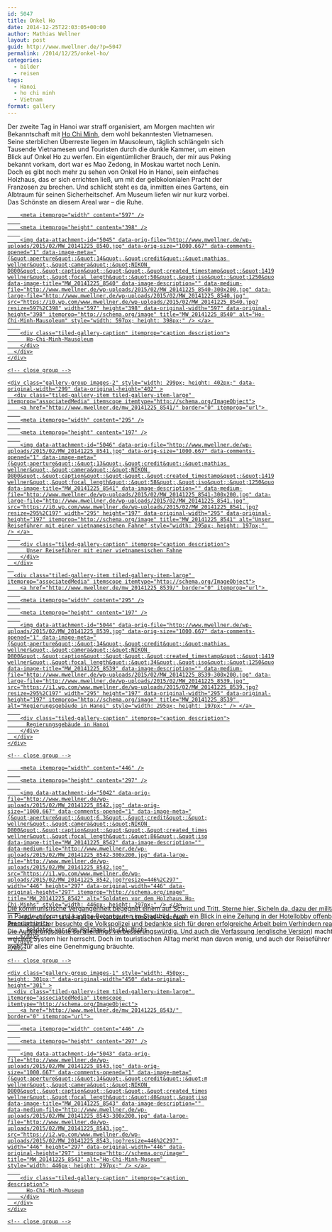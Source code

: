 ```yaml
---
id: 5047
title: Onkel Ho
date: 2014-12-25T22:03:05+00:00
author: Mathias Wellner
layout: post
guid: http://www.mwellner.de/?p=5047
permalink: /2014/12/25/onkel-ho/
categories:
  - bilder
  - reisen
tags:
  - Hanoi
  - ho chi minh
  - Vietnam
format: gallery
---
```

Der zweite Tag in Hanoi war straff organisiert, am Morgen machten wir Bekanntschaft mit <a href="http://de.wikipedia.org/wiki/H%E1%BB%93_Ch%C3%AD_Minh" title="Ho Chi Minh" target="_blank">Ho Chi Minh</a>, dem wohl bekanntesten Vietnamesen. Seine sterblichen Überreste liegen im Mausoleum, täglich schlängeln sich Tausende Vietnamesen und Touristen durch die dunkle Kammer, um einen Blick auf Onkel Ho zu werfen. Ein eigentümlicher Brauch, der mir aus Peking bekannt vorkam, dort war es Mao Zedong, in Moskau wartet noch Lenin. Doch es gibt noch mehr zu sehen von Onkel Ho in Hanoi, sein einfaches Holzhaus, das er sich errichten ließ, um mit der gelbkolonialen Pracht der Franzosen zu brechen. Und schlicht steht es da, inmitten eines Gartens, ein Albtraum für seinen Sicherheitschef. Am Museum liefen wir nur kurz vorbei. Das Schönste an diesem Areal war &ndash; die Ruhe. 

<div class="tiled-gallery type-rectangular tiled-gallery-unresized" data-original-width="900" data-carousel-extra='{&quot;blog_id&quot;:1,&quot;permalink&quot;:&quot;http:\/\/www.mwellner.de\/2014\/12\/25\/onkel-ho\/&quot;,&quot;likes_blog_id&quot;:&quot;9056871&quot;}' itemscope itemtype="http://schema.org/ImageGallery" >
  <div class="gallery-row" style="width: 900px; height: 402px;" data-original-width="900" data-original-height="402" >
    <div class="gallery-group images-1" style="width: 601px; height: 402px;" data-original-width="601" data-original-height="402" >
      <div class="tiled-gallery-item tiled-gallery-item-large" itemprop="associatedMedia" itemscope itemtype="http://schema.org/ImageObject">
        <a href="http://www.mwellner.de/mw_20141225_8540/" border="0" itemprop="url"> 
        
        <meta itemprop="width" content="597" />
        
        <meta itemprop="height" content="398" />
        
        <img data-attachment-id="5045" data-orig-file="http://www.mwellner.de/wp-uploads/2015/02/MW_20141225_8540.jpg" data-orig-size="1000,667" data-comments-opened="1" data-image-meta="{&quot;aperture&quot;:&quot;14&quot;,&quot;credit&quot;:&quot;mathias wellner&quot;,&quot;camera&quot;:&quot;NIKON D800&quot;,&quot;caption&quot;:&quot;&quot;,&quot;created_timestamp&quot;:&quot;1419480452&quot;,&quot;copyright&quot;:&quot;mathias wellner&quot;,&quot;focal_length&quot;:&quot;50&quot;,&quot;iso&quot;:&quot;1250&quot;,&quot;shutter_speed&quot;:&quot;0.00125&quot;,&quot;title&quot;:&quot;&quot;,&quot;orientation&quot;:&quot;0&quot;}" data-image-title="MW_20141225_8540" data-image-description="" data-medium-file="http://www.mwellner.de/wp-uploads/2015/02/MW_20141225_8540-300x200.jpg" data-large-file="http://www.mwellner.de/wp-uploads/2015/02/MW_20141225_8540.jpg" src="https://i0.wp.com/www.mwellner.de/wp-uploads/2015/02/MW_20141225_8540.jpg?resize=597%2C398" width="597" height="398" data-original-width="597" data-original-height="398" itemprop="http://schema.org/image" title="MW_20141225_8540" alt="Ho-Chi-Minh-Mausoleum" style="width: 597px; height: 398px;" /> </a> 
        
        <div class="tiled-gallery-caption" itemprop="caption description">
          Ho-Chi-Minh-Mausoleum
        </div>
      </div>
    </div>
    
    <!-- close group -->
    
    <div class="gallery-group images-2" style="width: 299px; height: 402px;" data-original-width="299" data-original-height="402" >
      <div class="tiled-gallery-item tiled-gallery-item-large" itemprop="associatedMedia" itemscope itemtype="http://schema.org/ImageObject">
        <a href="http://www.mwellner.de/mw_20141225_8541/" border="0" itemprop="url"> 
        
        <meta itemprop="width" content="295" />
        
        <meta itemprop="height" content="197" />
        
        <img data-attachment-id="5046" data-orig-file="http://www.mwellner.de/wp-uploads/2015/02/MW_20141225_8541.jpg" data-orig-size="1000,667" data-comments-opened="1" data-image-meta="{&quot;aperture&quot;:&quot;13&quot;,&quot;credit&quot;:&quot;mathias wellner&quot;,&quot;camera&quot;:&quot;NIKON D800&quot;,&quot;caption&quot;:&quot;&quot;,&quot;created_timestamp&quot;:&quot;1419480523&quot;,&quot;copyright&quot;:&quot;mathias wellner&quot;,&quot;focal_length&quot;:&quot;58&quot;,&quot;iso&quot;:&quot;1250&quot;,&quot;shutter_speed&quot;:&quot;0.0015625&quot;,&quot;title&quot;:&quot;&quot;,&quot;orientation&quot;:&quot;0&quot;}" data-image-title="MW_20141225_8541" data-image-description="" data-medium-file="http://www.mwellner.de/wp-uploads/2015/02/MW_20141225_8541-300x200.jpg" data-large-file="http://www.mwellner.de/wp-uploads/2015/02/MW_20141225_8541.jpg" src="https://i0.wp.com/www.mwellner.de/wp-uploads/2015/02/MW_20141225_8541.jpg?resize=295%2C197" width="295" height="197" data-original-width="295" data-original-height="197" itemprop="http://schema.org/image" title="MW_20141225_8541" alt="Unser Reiseführer mit einer vietnamesischen Fahne" style="width: 295px; height: 197px;" /> </a> 
        
        <div class="tiled-gallery-caption" itemprop="caption description">
          Unser Reiseführer mit einer vietnamesischen Fahne
        </div>
      </div>
      
      <div class="tiled-gallery-item tiled-gallery-item-large" itemprop="associatedMedia" itemscope itemtype="http://schema.org/ImageObject">
        <a href="http://www.mwellner.de/mw_20141225_8539/" border="0" itemprop="url"> 
        
        <meta itemprop="width" content="295" />
        
        <meta itemprop="height" content="197" />
        
        <img data-attachment-id="5044" data-orig-file="http://www.mwellner.de/wp-uploads/2015/02/MW_20141225_8539.jpg" data-orig-size="1000,667" data-comments-opened="1" data-image-meta="{&quot;aperture&quot;:&quot;14&quot;,&quot;credit&quot;:&quot;mathias wellner&quot;,&quot;camera&quot;:&quot;NIKON D800&quot;,&quot;caption&quot;:&quot;&quot;,&quot;created_timestamp&quot;:&quot;1419480386&quot;,&quot;copyright&quot;:&quot;mathias wellner&quot;,&quot;focal_length&quot;:&quot;34&quot;,&quot;iso&quot;:&quot;1250&quot;,&quot;shutter_speed&quot;:&quot;0.00125&quot;,&quot;title&quot;:&quot;&quot;,&quot;orientation&quot;:&quot;0&quot;}" data-image-title="MW_20141225_8539" data-image-description="" data-medium-file="http://www.mwellner.de/wp-uploads/2015/02/MW_20141225_8539-300x200.jpg" data-large-file="http://www.mwellner.de/wp-uploads/2015/02/MW_20141225_8539.jpg" src="https://i1.wp.com/www.mwellner.de/wp-uploads/2015/02/MW_20141225_8539.jpg?resize=295%2C197" width="295" height="197" data-original-width="295" data-original-height="197" itemprop="http://schema.org/image" title="MW_20141225_8539" alt="Regierungsgebäude in Hanoi" style="width: 295px; height: 197px;" /> </a> 
        
        <div class="tiled-gallery-caption" itemprop="caption description">
          Regierungsgebäude in Hanoi
        </div>
      </div>
    </div>
    
    <!-- close group -->
  </div>
  
  <!-- close row -->
  
  <div class="gallery-row" style="width: 900px; height: 301px;" data-original-width="900" data-original-height="301" >
    <div class="gallery-group images-1" style="width: 450px; height: 301px;" data-original-width="450" data-original-height="301" >
      <div class="tiled-gallery-item tiled-gallery-item-large" itemprop="associatedMedia" itemscope itemtype="http://schema.org/ImageObject">
        <a href="http://www.mwellner.de/mw_20141225_8542/" border="0" itemprop="url"> 
        
        <meta itemprop="width" content="446" />
        
        <meta itemprop="height" content="297" />
        
        <img data-attachment-id="5042" data-orig-file="http://www.mwellner.de/wp-uploads/2015/02/MW_20141225_8542.jpg" data-orig-size="1000,667" data-comments-opened="1" data-image-meta="{&quot;aperture&quot;:&quot;6.3&quot;,&quot;credit&quot;:&quot;mathias wellner&quot;,&quot;camera&quot;:&quot;NIKON D800&quot;,&quot;caption&quot;:&quot;&quot;,&quot;created_timestamp&quot;:&quot;1419482187&quot;,&quot;copyright&quot;:&quot;mathias wellner&quot;,&quot;focal_length&quot;:&quot;86&quot;,&quot;iso&quot;:&quot;1250&quot;,&quot;shutter_speed&quot;:&quot;0.005&quot;,&quot;title&quot;:&quot;&quot;,&quot;orientation&quot;:&quot;0&quot;}" data-image-title="MW_20141225_8542" data-image-description="" data-medium-file="http://www.mwellner.de/wp-uploads/2015/02/MW_20141225_8542-300x200.jpg" data-large-file="http://www.mwellner.de/wp-uploads/2015/02/MW_20141225_8542.jpg" src="https://i1.wp.com/www.mwellner.de/wp-uploads/2015/02/MW_20141225_8542.jpg?resize=446%2C297" width="446" height="297" data-original-width="446" data-original-height="297" itemprop="http://schema.org/image" title="MW_20141225_8542" alt="Soldaten vor dem Holzhaus Ho-Chi-Minhs" style="width: 446px; height: 297px;" /> </a> 
        
        <div class="tiled-gallery-caption" itemprop="caption description">
          Soldaten vor dem Holzhaus Ho-Chi-Minhs
        </div>
      </div>
    </div>
    
    <!-- close group -->
    
    <div class="gallery-group images-1" style="width: 450px; height: 301px;" data-original-width="450" data-original-height="301" >
      <div class="tiled-gallery-item tiled-gallery-item-large" itemprop="associatedMedia" itemscope itemtype="http://schema.org/ImageObject">
        <a href="http://www.mwellner.de/mw_20141225_8543/" border="0" itemprop="url"> 
        
        <meta itemprop="width" content="446" />
        
        <meta itemprop="height" content="297" />
        
        <img data-attachment-id="5043" data-orig-file="http://www.mwellner.de/wp-uploads/2015/02/MW_20141225_8543.jpg" data-orig-size="1000,667" data-comments-opened="1" data-image-meta="{&quot;aperture&quot;:&quot;14&quot;,&quot;credit&quot;:&quot;mathias wellner&quot;,&quot;camera&quot;:&quot;NIKON D800&quot;,&quot;caption&quot;:&quot;&quot;,&quot;created_timestamp&quot;:&quot;1419484925&quot;,&quot;copyright&quot;:&quot;mathias wellner&quot;,&quot;focal_length&quot;:&quot;40&quot;,&quot;iso&quot;:&quot;1250&quot;,&quot;shutter_speed&quot;:&quot;0.00125&quot;,&quot;title&quot;:&quot;&quot;,&quot;orientation&quot;:&quot;0&quot;}" data-image-title="MW_20141225_8543" data-image-description="" data-medium-file="http://www.mwellner.de/wp-uploads/2015/02/MW_20141225_8543-300x200.jpg" data-large-file="http://www.mwellner.de/wp-uploads/2015/02/MW_20141225_8543.jpg" src="https://i2.wp.com/www.mwellner.de/wp-uploads/2015/02/MW_20141225_8543.jpg?resize=446%2C297" width="446" height="297" data-original-width="446" data-original-height="297" itemprop="http://schema.org/image" title="MW_20141225_8543" alt="Ho-Chi-Minh-Museum" style="width: 446px; height: 297px;" /> </a> 
        
        <div class="tiled-gallery-caption" itemprop="caption description">
          Ho-Chi-Minh-Museum
        </div>
      </div>
    </div>
    
    <!-- close group -->
  </div>
  
  <!-- close row -->
</div>

Die kommunistische Vergangenheit begegnet einem auf Schritt und Tritt, Sterne hier, Sicheln da, dazu der militärische Drill der Soldaten in Paradeuniform und kantige Betonbauten im Stadtbild. Auch ein Blick in eine Zeitung in der Hotellobby offenbart bekannte Muster, der Premierminister besuchte die Volkspolizei und bedankte sich für deren erfolgreiche Arbeit beim Verhindern reaktionärer Bestrebungen. Die Aufklärungsquote sei allerdings verbesserungswürdig. Und auch die Verfassung (<a href="http://www.chinhphu.vn/portal/page/portal/English/TheSocialistRepublicOfVietnam/AboutVietnam/AboutVietnamDetail?categoryId=10000103&#038;articleId=10001012" title="About Vietnam" target="_blank">englische Version</a>) macht kein Hehl daraus, welches System hier herrscht. Doch im touristischen Alltag merkt man davon wenig, und auch der Reiseführer meinte, dass man nicht mehr für alles eine Genehmigung bräuchte.